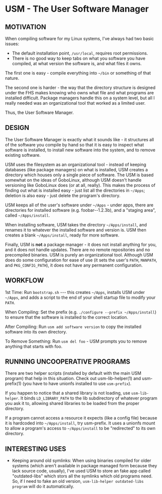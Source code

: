 # USM - The User Software Manager #

## MOTIVATION ##

When compiling software for my Linux systems, I've always had two basic issues:

 - The default installation point, `/usr/local`, requires root permissions.
 - There is no good way to keep tabs on what you software you have compiled, at what version the software is, and what files it owns.

The first one is easy - compile everything into `~/bin` or something of that nature.

The second one is harder - the way that the directory structure is designed under the FHS makes knowing who owns what file and what programs are installed difficult. 
Package managers handle this on a system level, but all I really needed was an organizational tool that worked as a limited user.

Thus, the User Software Manager.

## DESIGN ##

The User Software Manager is exactly what it sounds like - it structures all of the software you compile by hand so that it is easy to inspect what software is installed, 
to install new software into the system, and to remove existing software.

USM uses the filesystem as an organizational tool - instead of keeping databases (like package managers) on what is installed, 
USM creates a directory which houses only a single piece of software. 
The USM is based somewhat on the ideas of GoboLinux, although USM doesn't handle versioning like GoboLinux does (or at all, really). 
This makes the process of finding out what is installed easy - just list all the directories in `~/Apps`; deletion is also easy - just delete the program's directory.

USM keeps all of the user's software under `~/Apps` - under apps, there are directories for installed software (e.g. foobar--1.2.3b), and a "staging area", called `~/Apps/install`.

When installing software, USM takes the directory `~/Apps/install`, and renames it to whatever the installed software and version is. 
USM then creates a blank `~/Apps/install`, ready for more software.

Finally, USM is __not__ a package manager - it does not install anything for you, and it does not handle updates. 
There are no remote repositories and no precompiled binaries. 
USM is purely an organizational tool. 
Although USM does do some configuration for ease of use (it sets the user's `PATH`, `MANPATH`, and `PKG_CONFIG_PATH`), it does not have any permanent configuration.

## WORKFLOW ##

1st Time: Run `bootstrap.sh` --- this creates `~/Apps`, installs USM under `~/Apps`, and adds a script to the end of your shell startup file to modify your `PATH`.

When Compiling: Set the prefix (e.g. `./configure --prefix ~/Apps/install`) to ensure that the software is installed to the correct location.

After Compiling: Run `usm add software version` to copy the installed software into its own directory.

To Remove Something: Run `usm del foo` - USM prompts you to remove anything that starts with foo.

## RUNNING UNCOOPERATIVE PROGRAMS ##

There are two helper scripts (installed by default with the main USM program) that help in this situation. 
Check out usm-lib-helper(1) and usm-prefix(1) (you have to have unionfs installed to use `usm-prefix`).

If you happen to notice that a shared library is not loading, use `usm-lib-helper`. 
It binds `LD_LIBRARY_PATH` to the lib subdirectory of whatever program you ask it to, allowing shared libraries to be loaded from the proper directory.

If a program cannot access a resource it expects (like a config file) because it is hardcoded into `~/Apps/install`, try usm-prefix. 
It uses a unionfs mount to allow a program's access to `~/Apps/install` to be "redirected" to its own directory.

## INTERESTING USES ##

* Keeping around old symlinks: When using binaries compiled for older systems (which aren't available in package managed form because they lack source code, usually), 
I've used USM to store an fake app called "outdated-libs" which stors all the symlinks which old programs need. 
So, if I need to fake an old version, `usm-lib-helper outdated-libs program` will do it automatically.
